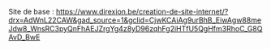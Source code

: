 Site de base : https://www.direxion.be/creation-de-site-internet/?drx=AdWnL22CAW&gad_source=1&gclid=CjwKCAiAg9urBhB_EiwAgw88meJdw8_WnsRC3pyQnFhAEJZrgYg4z8yD96zqhFg2iHTfU5QgHfm3RhoC_G8QAvD_BwE
